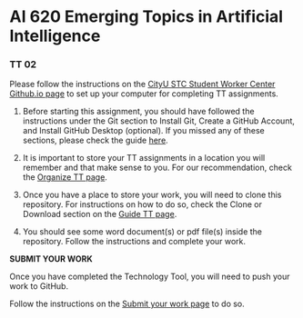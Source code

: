#  AI 620 Emerging Topics in Artificial Intelligence

### TT 02


Please follow the instructions on the [CityU STC Student Worker Center Github.io page](https://cityuseattle.github.io/) to set up your computer for completing TT assignments. 

1. Before starting this assignment, you should have followed the instructions under the Git section to Install Git, Create a GitHub Account, and Install GitHub Desktop (optional). If you missed any of these sections, please check the guide [here](https://cityuseattle.github.io/docs/git).

2. It is important to store your TT assignments in a location you will remember and that make sense to you. For our recommendation, check the [Organize TT page](https://cityuseattle.github.io/docs/hoporhos/organization/).

3. Once you have a place to store your work, you will need to clone this repository. For instructions on how to do so, check the Clone or Download section on the [Guide TT page](https://cityuseattle.github.io/docs/hoporhos/guide/).

4. You should see some word document(s) or pdf file(s) inside the repository. Follow the instructions and complete your work. 

<strong>SUBMIT YOUR WORK </strong>

Once you have completed the Technology Tool, you will need to push your work to GitHub.

Follow the instructions on the [Submit your work page](https://cityuseattle.github.io/docs/hoporhos/submit/) to do so.

